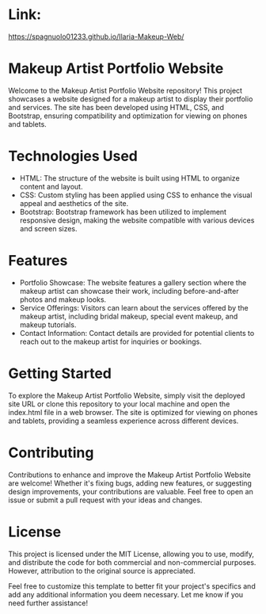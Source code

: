 
# Link:
https://spagnuolo01233.github.io/Ilaria-Makeup-Web/

# Makeup Artist Portfolio Website
Welcome to the Makeup Artist Portfolio Website repository! This project showcases a website designed for a makeup artist to display their portfolio and services. The site has been developed using HTML, CSS, and Bootstrap, ensuring compatibility and optimization for viewing on phones and tablets.

# Technologies Used
- HTML: The structure of the website is built using HTML to organize content and layout.
- CSS: Custom styling has been applied using CSS to enhance the visual appeal and aesthetics of the site.
- Bootstrap: Bootstrap framework has been utilized to implement responsive design, making the website compatible with various devices and screen sizes.

# Features
- Portfolio Showcase: The website features a gallery section where the makeup artist can showcase their work, including before-and-after photos and makeup looks.
- Service Offerings: Visitors can learn about the services offered by the makeup artist, including bridal makeup, special event makeup, and makeup tutorials.
- Contact Information: Contact details are provided for potential clients to reach out to the makeup artist for inquiries or bookings.

# Getting Started
To explore the Makeup Artist Portfolio Website, simply visit the deployed site URL or clone this repository to your local machine and open the index.html file in a web browser. The site is optimized for viewing on phones and tablets, providing a seamless experience across different devices.

# Contributing
Contributions to enhance and improve the Makeup Artist Portfolio Website are welcome! Whether it's fixing bugs, adding new features, or suggesting design improvements, your contributions are valuable. Feel free to open an issue or submit a pull request with your ideas and changes.

# License
This project is licensed under the MIT License, allowing you to use, modify, and distribute the code for both commercial and non-commercial purposes. However, attribution to the original source is appreciated.

Feel free to customize this template to better fit your project's specifics and add any additional information you deem necessary. Let me know if you need further assistance!
